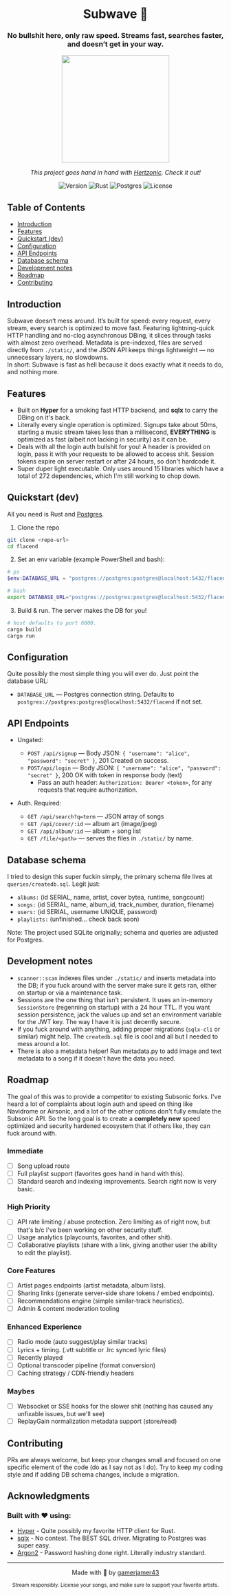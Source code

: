 <h1 align="center"> Subwave 🌊 </h1>
<h3 align="center">No bullshit here, only raw speed. Streams fast, searches faster, and doesn’t get in your way.</h3>

<p align="center"><img src="https://github.com/user-attachments/assets/978945d3-da0f-4224-ae93-c7c6cf880fce" width="250"></p>
<p align="center"><em>This project goes hand in hand with <a href="https://github.com/gamerjamer43/Hertzonic">Hertzonic</a>. Check it out!</em></p>

<p align="center">
    <img alt="Version" src="https://img.shields.io/badge/version-0.1.0-blue.svg" />
    <img alt="Rust" src="https://img.shields.io/badge/rust-1.70+-grey.svg" />
    <img alt="Postgres" src="https://img.shields.io/badge/db-postgres-316192.svg" />
    <img alt="License" src="https://img.shields.io/badge/license-private-red.svg" />
</p>

## Table of Contents

- [Introduction](#introduction)
- [Features](#features)
- [Quickstart (dev)](#quickstart-dev)
- [Configuration](#configuration)
- [API Endpoints](#api-endpoints)
- [Database schema](#database-schema)
- [Development notes](#development-notes)
- [Roadmap](#roadmap)
- [Contributing](#contributing)

## Introduction

Subwave doesn’t mess around. It’s built for speed: every request, every stream, every search is optimized to move fast. Featuring lightning-quick HTTP handling and no-clog asynchronous DBing, it slices through tasks with almost zero overhead. Metadata is pre-indexed, files are served directly from `./static/`, and the JSON API keeps things lightweight — no unnecessary layers, no slowdowns.  
In short: Subwave is fast as hell because it does exactly what it needs to do, and nothing more.

## Features

- Built on **Hyper** for a smoking fast HTTP backend, and **sqlx** to carry the DBing on it's back. 
- Literally every single operation is optimized. Signups take about 50ms, starting a music stream takes less than a millisecond, **EVERYTHING** is optimized as fast (albeit not lacking in security) as it can be.
- Deals with all the login auth bullshit for you! A header is provided on login, pass it with your requests to be allowed to access shit. Session tokens expire on server restart or after 24 hours, so don't hardcode it.
- Super duper light executable. Only uses around 15 libraries which have a total of 272 dependencies, which I'm still working to chop down.

## Quickstart (dev)

All you need is Rust and [Postgres](https://www.postgresql.org/).

1) Clone the repo

```bash
git clone <repo-url>
cd flacend
```

2) Set an env variable (example PowerShell and bash):

```powershell
# ps
$env:DATABASE_URL = "postgres://postgres:postgres@localhost:5432/flacend"
```

```bash
# bash
export DATABASE_URL="postgres://postgres:postgres@localhost:5432/flacend"
```

3) Build & run. The server makes the DB for you!

```bash
# host defaults to port 6000.
cargo build
cargo run
```

## Configuration
Quite possibly the most simple thing you will ever do. Just point the database URL:
- `DATABASE_URL` — Postgres connection string. Defaults to `postgres://postgres:postgres@localhost:5432/flacend` if not set. 

## API Endpoints

- Ungated:
    - `POST /api/signup` — Body JSON: `{ "username": "alice", "password": "secret" }`, 201 Created on success.
    - `POST/api/login` — Body JSON: `{ "username": "alice", "password": "secret" }`, 200 OK with token in response body (text)
        - Pass an auth header: `Authorization: Bearer <token>`, for any requests that require authorization.

- Auth. Required:
    - `GET /api/search?q=term` — JSON array of songs
    - `GET /api/cover/:id` — album art (image/jpeg)
    - `GET /api/album/:id` — album + song list
    - `GET /file/<path>` — serves the files in `./static/` by name.

## Database schema

I tried to design this super fuckin simply, the primary schema file lives at `queries/createdb.sql`. Legit just:
- `albums:` (id SERIAL, name, artist, cover bytea, runtime, songcount)
- `songs:` (id SERIAL, name, album_id, track_number, duration, filename)
- `users:` (id SERIAL, username UNIQUE, password)
- `playlists:` (unfinished... check back soon)

Note: The project used SQLite originally; schema and queries are adjusted for Postgres.

## Development notes

- `scanner::scan` indexes files under `./static/` and inserts metadata into the DB; if you fuck around with the server make sure it gets ran, either on startup or via a maintenance task.
- Sessions are the one thing that isn't persistent. It uses an in-memory `SessionStore` (regenning on startup) with a 24 hour TTL. If you want session persistence, jack the values up and set an environment variable for the JWT key. The way I have it is just decently secure.
- If you fuck around with anything, adding proper migrations (`sqlx-cli` or similar) might help. The `createdb.sql` file is cool and all but I needed to mess around a lot.
- There is also a metadata helper! Run metadata.py to add image and text metadata to a song if it doesn't have the data you need.

## Roadmap

The goal of this was to provide a competitor to existing Subsonic forks. I've heard a lot of complaints about login auth and speed on thing like Navidrome or Airsonic, and a lot of the other options don't fully emulate the Subsonic API. So the long goal is to create a **completely new** speed optimized and security hardened ecosystem that if others like, they can fuck around with.

### Immediate
- [ ] Song upload route
- [ ] Full playlist support (favorites goes hand in hand with this).
- [ ] Standard search and indexing improvements. Search right now is very basic.

### High Priority
- [ ] API rate limiting / abuse protection. Zero limiting as of right now, but that's b/c I've been working on other security stuff.
- [ ] Usage analytics (playcounts, favorites, and other shit).
- [ ] Collaborative playlists (share with a link, giving another user the ability to edit the playlist).

### Core Features
- [ ] Artist pages endpoints (artist metadata, album lists).
- [ ] Sharing links (generate server-side share tokens / embed endpoints).
- [ ] Recommendations engine (simple similar-track heuristics).
- [ ] Admin & content moderation tooling

### Enhanced Experience
- [ ] Radio mode (auto suggest/play similar tracks)
- [ ] Lyrics + timing. (.vtt subtitle or .lrc synced lyric files)
- [ ] Recently played
- [ ] Optional transcoder pipeline (format conversion)
- [ ] Caching strategy / CDN-friendly headers

### Maybes
- [ ] Websocket or SSE hooks for the slower shit (nothing has caused any unfixable issues, but we'll see)
- [ ] ReplayGain normalization metadata support (store/read)

## Contributing

PRs are always welcome, but keep your changes small and focused on one specific element of the code (do as I say not as I do). Try to keep my coding style and if adding DB schema changes, include a migration.

## Acknowledgments

### Built with ❤️ using:
- [Hyper](https://hyper.rs/) - Quite possibly my favorite HTTP client for Rust. 
- [sqlx](https://github.com/launchbadge/sqlx) - No contest. The BEST SQL driver. Migrating to Postgres was super easy.
- [Argon2](https://github.com/sru-systems/rust-argon2) - Password hashing done right. Literally industry standard.

---

<p align="center">
    Made with 🎵 by <a href="https://github.com/gamerjamer43">gamerjamer43</a>
</p>

<p align="center">
    <sub>Stream responsibly. License your songs, and make sure to support your favorite artists.</sub>
</p>